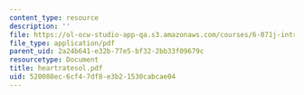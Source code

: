 ```yaml
---
content_type: resource
description: ''
file: https://ol-ocw-studio-app-qa.s3.amazonaws.com/courses/6-071j-introduction-to-electronics-signals-and-measurement-spring-2006/520080ec6cf47df8e3b21530cabcae04_heartratesol.pdf
file_type: application/pdf
parent_uid: 2a24b641-e32b-77e5-bf32-2bb33f09679c
resourcetype: Document
title: heartratesol.pdf
uid: 520080ec-6cf4-7df8-e3b2-1530cabcae04
---
```

